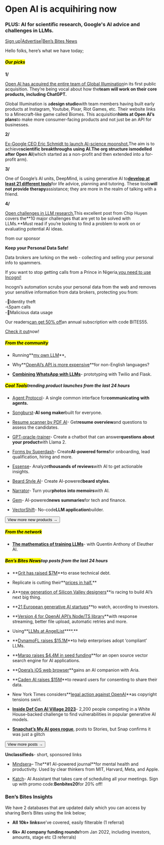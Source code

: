 # Open AI is acquihiring now

### PLUS: AI for scientific research, Google's AI advice and challenges in LLMs.

[Sign up](https://www.bensbites.co/?utm_source=bensbites\&utm_medium=referral\&utm_campaign=open-ai-is-acquihiring-now)|[Advertise](https://sponsor.bensbites.co/?utm_source=bensbites\&utm_medium=referral\&utm_campaign=open-ai-is-acquihiring-now)|[Ben’s Bites News](https://news.bensbites.co/?utm_source=bensbites\&utm_medium=referral\&utm_campaign=open-ai-is-acquihiring-now)

Hello folks, here’s what we have today;

##### <mark>**Our picks**</mark>

**1/**

[Open AI has acquired the entire team of Global Illumination](https://openai.com/blog/openai-acquires-global-illumination?utm_source=bensbites\&utm_medium=referral\&utm_campaign=open-ai-is-acquihiring-now)in its first public acquisition. They’re being vocal about how the**team will work on their core products, including ChatGPT.**

Global Illumination is a**design studio**with team members having built early products at Instagram, Youtube, Pixar, Riot Games, etc. Their website links to a Minecraft-like game called Biomes. This acquisition**hints at Open AI’s plans**to make more consumer-facing products and not just be an API for businesses.

**2/**

[Ex-Google CEO Eric Schmidt to launch AI-science moonshot.](https://www.semafor.com/article/08/16/2023/ex-google-ceo-eric-schmidt-to-launch-ai-science-moonshot?utm_source=bensbites\&utm_medium=referral\&utm_campaign=open-ai-is-acquihiring-now)The aim is to achieve**scientific breakthroughs using AI.**The org structure is**modelled after Open AI**(which started as a non-profit and then extended into a for-profit arm).

**3/**

One of Google’s AI units, DeepMind, is using generative AI to[**develop at least 21 different tools**](https://www.cnbc.com/2023/08/16/google-reportedly-building-ai-that-offers-life-advice.html?utm_source=bensbites\&utm_medium=referral\&utm_campaign=open-ai-is-acquihiring-now)for life advice, planning and tutoring. These tools**will not provide therapy**assistance; they are more in the realm of talking with a friend.

**4/**

[Open challenges in LLM research.](https://huyenchip.com/2023/08/16/llm-research-open-challenges.html?utm_source=bensbites\&utm_medium=referral\&utm_campaign=open-ai-is-acquihiring-now)This excellent post from Chip Huyen covers the\*\*10 major challenges that are yet to be solved with LLMs.\*\*Must read if you’re looking to find a problem to work on or evaluating potential AI ideas.

from our sponsor

**Keep your Personal Data Safe!**

Data brokers are lurking on the web - collecting and selling your personal info to spammers.

If you want to stop getting calls from a Prince in Nigeria,[you need to use Incogni!](https://get.incogni.io/aff_c?offer_id=959\&aff_id=23135)

Incogni’s automation scrubs your personal data from the web and removes your sensitive information from data brokers, protecting you from:

-🥷Identity theft\
-📞Spam calls\
-👺Malicious data usage

Our readers[can get 50% off](https://get.incogni.io/aff_c?offer_id=959\&aff_id=23135)an annual subscription with code BITES55.

[Check it out](https://get.incogni.io/aff_c?offer_id=959\&aff_id=23135)now!

##### <mark>**From the community**</mark>

- Running\*\*[my own LLM](https://nelsonslog.wordpress.com/2023/08/16/running-my-own-llm/?utm_source=bensbites\&utm_medium=referral\&utm_campaign=open-ai-is-acquihiring-now)\*\*[.](https://nelsonslog.wordpress.com/2023/08/16/running-my-own-llm/?utm_source=bensbites\&utm_medium=referral\&utm_campaign=open-ai-is-acquihiring-now)

- Why\*\*[OpenAI’s API is more expensive](https://towardsdatascience.com/why-openais-api-is-more-expensive-for-non-english-languages-553da4a1eecc?utm_source=bensbites\&utm_medium=referral\&utm_campaign=open-ai-is-acquihiring-now)\*\*for non-English languages?

- **[Combining WhatsApp with LLMs](https://medium.com/discovery-at-nesta/combining-whatsapp-with-large-language-models-prototyping-with-twilio-and-flask-c29228d80feb?utm_source=bensbites\&utm_medium=referral\&utm_campaign=open-ai-is-acquihiring-now)**- prototyping with Twilio and Flask.

##### <mark>**Cool Tools**</mark>trending product launches from the last 24 hours

- [Agent Protocol](https://www.agentprotocol.ai/?utm_source=bensbites\&utm_medium=referral\&utm_campaign=open-ai-is-acquihiring-now)- A single common interface for**communicating with agents.**

- [Songburst](https://www.songburst.ai/?utm_source=bensbites\&utm_medium=referral\&utm_campaign=open-ai-is-acquihiring-now)-**AI song maker**built for everyone.

- [Resume scanner by PDF AI](https://pdf.ai/tools/resume-ai-scanner?utm_source=bensbites\&utm_medium=referral\&utm_campaign=open-ai-is-acquihiring-now)- Get**resume overview**and questions to assess the candidates.

- [GPT-oracle-trainer](https://github.com/mshumer/gpt-oracle-trainer?utm_source=bensbites\&utm_medium=referral\&utm_campaign=open-ai-is-acquihiring-now)- Create a chatbot that can answer**questions about your product**with Llama 2.

- [Forms by Superdash](https://superdashhq.com/aiforms.html?utm_source=bensbites\&utm_medium=referral\&utm_campaign=open-ai-is-acquihiring-now)- Create**AI-powered forms**for onboarding, lead qualification, hiring and more.

- [Essense](https://www.essense.io/?utm_source=bensbites\&utm_medium=referral\&utm_campaign=open-ai-is-acquihiring-now)- Analyze**thousands of reviews**with AI to get actionable insights.

- [Beard Style AI](https://www.beardstyleai.com/?utm_source=bensbites\&utm_medium=referral\&utm_campaign=open-ai-is-acquihiring-now)- Create AI-powered**beard styles.**

- [Narrator](https://narrator.ooo/?utm_source=bensbites\&utm_medium=referral\&utm_campaign=open-ai-is-acquihiring-now)- Turn your**photos into memoirs**with AI.

- [Gem](https://apps.apple.com/us/app/gem-tech-finance-news/id6449680446?utm_source=bensbites\&utm_medium=referral\&utm_campaign=open-ai-is-acquihiring-now)- AI-powered**news summaries**for tech and finance.

- [VectorShift](https://www.vectorshift.ai/?utm_source=bensbites\&utm_medium=referral\&utm_campaign=open-ai-is-acquihiring-now)- No-code**LLM application**builder.

[<button>View more new products →</button>](https://news.bensbites.co/tags/show?utm_source=bensbites\&utm_medium=referral\&utm_campaign=open-ai-is-acquihiring-now)

##### <mark>**From the network**</mark>

- **[The mathematics of training LLMs](https://www.latent.space/p/transformers-math?utm_source=bensbites\&utm_medium=referral\&utm_campaign=open-ai-is-acquihiring-now)**- with Quentin Anthony of Eleuther AI.

##### <mark>**Ben’s Bites News**</mark>top posts from the last 24 hours

- \*\*[Grit has raised $7M](https://www.grit.io/blog/seed?utm_source=bensbites\&utm_medium=referral\&utm_campaign=open-ai-is-acquihiring-now)\*\*to erase technical debt.

- Replicate is cutting their\*\*[prices in half.](https://replicate.com/blog/cutting-prices-in-half?utm_source=bensbites\&utm_medium=referral\&utm_campaign=open-ai-is-acquihiring-now)\*\*

- A\*\*[new generation of Silicon Valley designers](https://archive.vn/B6yN8?utm_source=bensbites\&utm_medium=referral\&utm_campaign=open-ai-is-acquihiring-now)\*\*is racing to build AI’s next big thing.

- \*\*[21 European generative AI startups](https://sifted.eu/articles/21-generative-ai-startups-to-watch-according-to-investors?utm_source=bensbites\&utm_medium=referral\&utm_campaign=open-ai-is-acquihiring-now)\*\*to watch, according to investors.

- \*\*[Version 4 for OpenAI API’s Node/TS library](https://github.com/openai/openai-node/discussions/182?utm_source=bensbites\&utm_medium=referral\&utm_campaign=open-ai-is-acquihiring-now)\*\*with response streaming, better file upload, automatic retries and more.

- Using\*\*[LLMs at AngelList](https://open.spotify.com/episode/6vIttkEl0fjdr0iEtDD0LO?utm_source=bensbites\&utm_medium=referral\&utm_campaign=open-ai-is-acquihiring-now)\*\*\*\*.\*\*

- \*\*[DynamoFL raises $15.1M](https://techcrunch.com/2023/08/16/dynamofl-raises-15-1m-to-help-enterprises-adopt-compliant-llms/?utm_source=bensbites\&utm_medium=referral\&utm_campaign=open-ai-is-acquihiring-now)\*\*to help enterprises adopt ‘compliant’ LLMs.

- \*\*[Marqo raises $4.4M in seed funding](https://techcrunch.com/2023/08/16/meet-marqo-an-open-source-vector-search-engine-for-ai-applications/?utm_source=bensbites\&utm_medium=referral\&utm_campaign=open-ai-is-acquihiring-now)\*\*for an open source vector search engine for AI applications.

- \*\*[Opera’s iOS web browser](https://techcrunch.com/2023/08/16/operas-ios-web-browser-gains-an-ai-companion-with-aria/?utm_source=bensbites\&utm_medium=referral\&utm_campaign=open-ai-is-acquihiring-now)\*\*gains an AI companion with Aria.

- \*\*[Caden AI raises $15M](https://www.caden.io/blog-posts/caden-raises-15m-series-a?utm_source=bensbites\&utm_medium=referral\&utm_campaign=open-ai-is-acquihiring-now)\*\*to reward users for consenting to share their data.

- New York Times considers\*\*[legal action against OpenAI](https://text.npr.org/1194202562?utm_source=bensbites\&utm_medium=referral\&utm_campaign=open-ai-is-acquihiring-now)\*\*as copyright tensions swirl.

- [**Inside Def Con AI Village 2023**](https://www.nytimes.com/2023/08/16/technology/ai-defcon-hackers.html?utm_source=bensbites\&utm_medium=referral\&utm_campaign=open-ai-is-acquihiring-now)- 2,200 people competing in a White House-backed challenge to find vulnerabilities in popular generative AI models.

- **[Snapchat’s My AI goes rogue](https://techcrunch.com/2023/08/16/snapchats-my-ai-goes-rogue-posts-to-stories-but-snap-confirms-it-was-just-a-glitch/?utm_source=bensbites\&utm_medium=referral\&utm_campaign=open-ai-is-acquihiring-now)**, posts to Stories, but Snap confirms it was just a glitch

[<button>View more posts →</button>](https://news.bensbites.co/tags/news/trending?utm_source=bensbites\&utm_medium=referral\&utm_campaign=open-ai-is-acquihiring-now)

**Unclassifieds**- short, sponsored links

- [Mindsera](http://mindsera.com/?utm_source=bensbites\&utm_medium=referral\&utm_campaign=open-ai-is-acquihiring-now)– The\*\*#1 AI-powered journal\*\*for mental health and productivity. Used by clear thinkers from MIT, Harvard, Meta, and Apple.

- [Katch](https://gokatch.ai/?utm_source=bensbites\&utm_medium=referral\&utm_campaign=open-ai-is-acquihiring-now)- AI Assistant that takes care of scheduling all your meetings. Sign up with promo code:**Benbites20**for 20% off!

### Ben’s Bites Insights

We have 2 databases that are updated daily which you can access by sharing Ben’s Bites using the link below;

- **All 10k+ links**we’ve covered, easily filterable (1 referral)

- **6k+ AI company funding rounds**from Jan 2022, including investors, amounts, stage etc (3 referrals)
